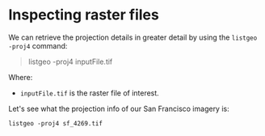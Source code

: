 
# Inspecting raster files

We can retrieve the projection details in greater detail by using the `listgeo -proj4` command:

> listgeo -proj4 inputFile.tif

Where:

* `inputFile.tif` is the raster file of interest.

Let's see what the projection info of our San Francisco imagery is:

```
listgeo -proj4 sf_4269.tif
```
